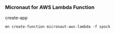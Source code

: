 ### Micronaut for AWS Lambda Function

create-app
```
mn create-function micronaut-aws-lambda -f spock
```